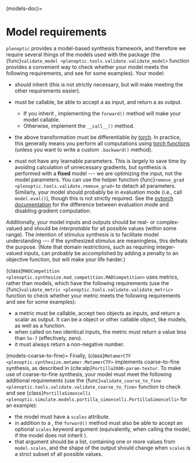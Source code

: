 (models-doc)=

# Model requirements

`plenoptic` provides a model-based synthesis framework, and therefore we require several things of the models used with the package (the {func}`validate_model <plenoptic.tools.validate.validate_model>` function provides a convenient way to check whether your model meets the following requirements, and see [](plenoptic.simulate.models) for some examples). Your model:

- should inherit [](torch.nn.Module) (this is not strictly necessary, but will make meeting the other requirements easier).

- must be callable, be able to accept a [](torch.Tensor) as input, and return a [](torch.Tensor) as output.

  - If you inherit [](torch.nn.Module), implementing the `forward()` method will make your model callable.
  - Otherwise, implement the `__call__()` method.

- the above transformation must be differentiable by [torch](inv:torch:std:doc#index). In practice, this generally means you perform all computations using [torch functions](inv:torch:std:doc#torch) (unless you want to write a custom `.backward()` method).

- must not have any learnable parameters. This is largely to save time by avoiding calculation of unnecessary gradients, but synthesis is performed with a **fixed** model --- we are optimizing the input, not the model parameters. You can use the helper function {func}`remove_grad <plenoptic.tools.validate.remove_grad>` to detach all parameters. Similarly, your model should probably be in evaluation mode (i.e., call `model.eval()`), though this is not strictly required. See the [pytorch documentation](https://pytorch.org/docs/stable/notes/autograd.html#locally-disable-grad-doc) for the difference between evaluation mode and disabling gradient computation.

Additionally, your model inputs and outputs should be real- or complex-valued and should be *interpretable* for all possible values (within some range). The intention of stimulus synthesis is to facilitate model understanding --- if the synthesized stimulus are meaningless, this defeats the purpose. (Note that domain restrictions, such as requiring integer-valued inputs, can probably be accomplished by adding a penalty to an objective function, but will make your life harder.)

{class}`MADCompetition <plenoptic.synthesize.mad_competition.MADCompetition>` uses metrics, rather than models, which have the following requirements (use the {func}`validate_metric <plenoptic.tools.validate.validate_metric>` function to check whether your metric meets the following requirements and see [](plenoptic.metric) for some examples):

- a metric must be callable, accept two [](torch.Tensor) objects as inputs, and return a scalar as output. It can be a [](torch.nn.Module) object or other callable object, like models, as well as a function.
- when called on two identical inputs, the metric must return a value less than `5e-7` (effectively, zero).
- it must always return a non-negative number.

(models-coarse-to-fine)=
Finally, {class}`MetamerCTF <plenoptic.synthesize.metamer.MetamerCTF>` implements
coarse-to-fine synthesis, as described in {cite:alp}`Portilla2000-param-textur`. To make use of coarse-to-fine synthesis, your model must meet the following additional requirements (use the {func}`validate_coarse_to_fine <plenoptic.tools.validate.validate_coarse_to_fine>` function to check and see {class}`PortillaSimoncelli <plenoptic.simulate.models.portilla_simoncelli.PortillaSimoncelli>` for an example):

- the model must have a `scales` attribute.
- in addition to a [](torch.Tensor), the `forward()` method must also be able to accept an optional `scales` keyword argument (equivalently, when calling the model, if the model does not inherit [](torch.nn.Module)).
- that argument should be a list, containing one or more values from `model.scales`, and the shape of the output should change when `scales` is a strict subset of all possible values.
